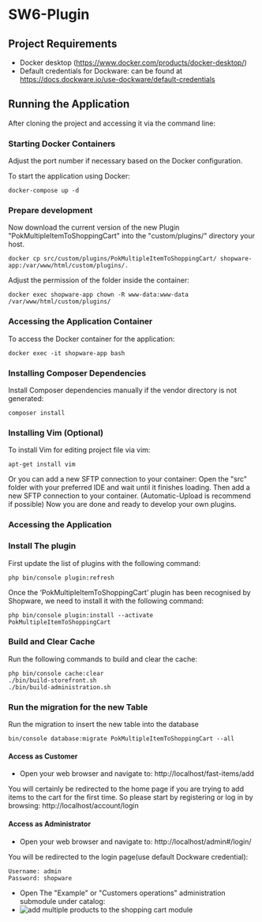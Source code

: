 # SW6-Plugin



## Project Requirements

- Docker desktop (https://www.docker.com/products/docker-desktop/)
- Default credentials for Dockware: can be found at https://docs.dockware.io/use-dockware/default-credentials


## Running the Application

After cloning the project and accessing it via the command line:

### Starting Docker Containers

Adjust the port number if necessary based on the Docker configuration.

To start the application using Docker:
```
docker-compose up -d
```

### Prepare development
Now download the current version of the new Plugin "PokMultipleItemToShoppingCart" into the "custom/plugins/" directory your host.
```
docker cp src/custom/plugins/PokMultipleItemToShoppingCart/ shopware-app:/var/www/html/custom/plugins/.
```

Adjust the permission of the folder inside the container:
```
docker exec shopware-app chown -R www-data:www-data /var/www/html/custom/plugins/
```

### Accessing the Application Container

To access the Docker container for the application:
```
docker exec -it shopware-app bash
```

### Installing Composer Dependencies

Install Composer dependencies manually if the vendor directory is not generated:
```
composer install
```

### Installing Vim (Optional)

To install Vim for editing project file via vim:
```
apt-get install vim
```

Or you can add a new SFTP connection to your container:
Open the "src" folder with your preferred IDE and wait until it finishes loading.
Then add a new SFTP connection to your container. (Automatic-Upload is recommend if possible)
Now you are done and ready to develop your own plugins.


### Accessing the Application

### Install The plugin

First update the list of plugins with the following command:
```
php bin/console plugin:refresh
```

Once the ‘PokMultipleItemToShoppingCart’ plugin has been recognised by Shopware, we need to install it with the following command:
```
php bin/console plugin:install --activate PokMultipleItemToShoppingCart
```

### Build and Clear Cache

Run the following commands to build and clear the cache:
```
php bin/console cache:clear
./bin/build-storefront.sh
./bin/build-administration.sh
```

### Run the migration for the new Table
Run the migration to insert the new table into the database
```
bin/console database:migrate PokMultipleItemToShoppingCart --all
```


#### Access as Customer

- Open your web browser and navigate to: http://localhost/fast-items/add

You will certainly be redirected to the home page if you are trying to add items to the cart for the first time.
So please start by registering or log in by browsing: http://localhost/account/login


#### Access as Administrator
- Open your web browser and navigate to: http://localhost/admin#/login/

You will be redirected to the login page(use default Dockware credential):

```
Username: admin
Password: shopware
```

- Open The "Example" or "Customers operations" administration submodule under catalog:
- ![add multiple products to the shopping cart module](https://f005.backblazeb2.com/file/app-stored-image/image1.png)
